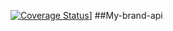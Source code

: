 [![Coverage Status](https://coveralls.io/repos/github/sostene12/my-brand-api/badge.svg?branch=develop)](https://coveralls.io/repos/github/sostene12/my-brand-api/badge.svg?branch=develop)]
##My-brand-api